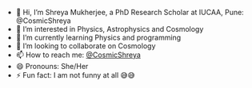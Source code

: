 - 👋 Hi, I’m Shreya Mukherjee, a PhD Research Scholar at IUCAA, Pune: @CosmicShreya
- 👀 I’m interested in Physics, Astrophysics and Cosmology
- 🌱 I’m currently learning Physics and programming
- 💞️ I’m looking to collaborate on Cosmology
- 📫 How to reach me: [@CosmicShreya](https://github.com/CosmicShreya/CosmicShreya)
- 😄 Pronouns: She/Her
- ⚡ Fun fact: I am not funny at all 😅😅

<!---
CosmicShreya/CosmicShreya is a ✨ special ✨ repository because its `README.md` (this file) appears on your GitHub profile.
You can click the Preview link to take a look at your changes.
--->

